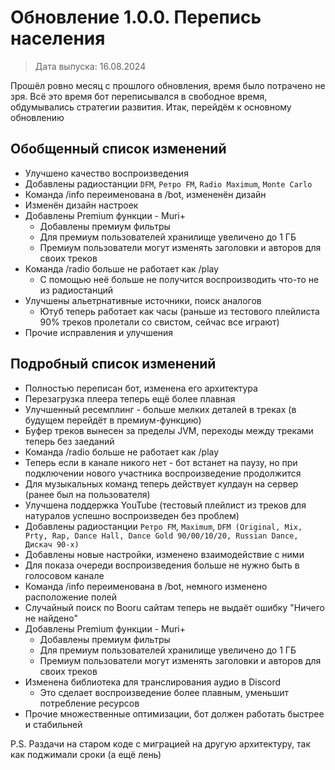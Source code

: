 # Обновление 1.0.0. Перепись населения
> Дата выпуска: 16.08.2024

Прошёл ровно месяц с прошлого обновления, время было потрачено не зря.
Всё это время бот переписывался в свободное время, обдумывались стратегии развития.
Итак, перейдём к основному обновлению

## Обобщенный список изменений
* Улучшено качество воспроизведения
* Добавлены радиостанции `DFM`, `Ретро FM`, `Radio Maximum`, `Monte Carlo`
* Команда /info переименована в /bot, измененён дизайн
* Изменён дизайн настроек
* Добавлены Premium функции - Muri+
  * Добавлены премиум фильтры
  * Для премиум пользователей хранилище увеличено до 1 ГБ
  * Премиум пользователи могут изменять заголовки и авторов для своих треков
* Команда /radio больше не работает как /play
  * С помощью неё больше не получится воспроизводить что-то не из радиостанций
* Улучшены альетрнативные источники, поиск аналогов
  * Ютуб теперь работает как часы (раньше из тестового плейлиста 90% треков пролетали со свистом, сейчас все играют)
* Прочие исправления и улучшения

## Подробный список изменений
* Полностью переписан бот, изменена его архитектура
* Перезагрузка плеера теперь ещё более плавная
* Улучшенный ресемплинг - больше мелких деталей в треках (в будущем перейдёт в премиум-функцию)
* Буфер треков вынесен за пределы JVM, переходы между треками теперь без заеданий
* Команда /radio больше не работает как /play
* Теперь если в канале никого нет - бот встанет на паузу, но при подключении нового участника воспроизведение продолжится
* Для музыкальных команд теперь действует кулдаун на сервер (ранее был на пользователя)
* Улучшена поддержка YouTube (тестовый плейлист из треков для натуралов успешно воспроизведен без проблем)
* Добавлены радиостанции `Ретро FM`, `Maximum`, `DFM (Original, Mix, Prty, Rap, Dance Hall, Dance Gold 90/00/10/20, Russian Dance, Дискач 90-х)`
* Добавлены новые настройки, изменено взаимодействие с ними
* Для показа очереди воспроизведения больше не нужно быть в голосовом канале
* Команда /info переименована в /bot, немного изменено расположение полей
* Случайный поиск по Booru сайтам теперь не выдаёт ошибку "Ничего не найдено"
* Добавлены Premium функции - Muri+
  * Добавлены премиум фильтры
  * Для премиум пользователей хранилище увеличено до 1 ГБ
  * Премиум пользователи могут изменять заголовки и авторов для своих треков
* Изменена библиотека для транслирования аудио в Discord
  * Это сделает воспроизведение более плавным, уменьшит потребление ресурсов
* Прочие множественные оптимизации, бот должен работать быстрее и стабильней

P.S. Раздачи на старом коде с миграцией на другую архитектуру, так как поджимали сроки (а ещё лень)
